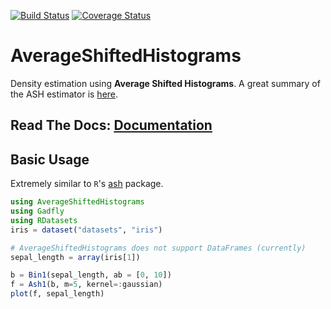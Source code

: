 [![Build Status](https://travis-ci.org/joshday/AverageShiftedHistograms.jl.svg?branch=master)](https://travis-ci.org/joshday/AverageShiftedHistograms.jl)
[![Coverage Status](https://coveralls.io/repos/joshday/AverageShiftedHistograms.jl/badge.svg?branch=master)](https://coveralls.io/r/joshday/AverageShiftedHistograms.jl?branch=master)

# AverageShiftedHistograms

Density estimation using **Average Shifted Histograms**.  A great summary of the ASH estimator is [here](http://www.stat.rice.edu/~scottdw/stat550/HW/hw4/c05.pdf).

## Read The Docs: [Documentation](http://averageshiftedhistogramsjl.readthedocs.org)

## Basic Usage

Extremely similar to `R`'s [ash](http://cran.r-project.org/web/packages/ash/index.html) package.

```julia
using AverageShiftedHistograms
using Gadfly
using RDatasets
iris = dataset("datasets", "iris")

# AverageShiftedHistograms does not support DataFrames (currently)
sepal_length = array(iris[1])

b = Bin1(sepal_length, ab = [0, 10])
f = Ash1(b, m=5, kernel=:gaussian)
plot(f, sepal_length)
```

